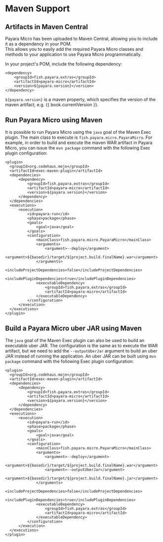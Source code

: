 # Maven Support

## Artifacts in Maven Central

Payara Micro has been uploaded to Maven Central, allowing you to include it as a dependency in your POM.  
This allows you to easily add the required Payara Micro classes and methods to your application to use Payara Micro programmatically.

In your project's POM, include the following dependency:

```MAVEN_POM
<dependency>
    <groupId>fish.payara.extras</groupId>
    <artifactId>payara-micro</artifactId>
    <version>${payara.version}</version>
</dependency>
```

`${payara.version}` is a maven property, which specifies the version of the maven artifact, e.g. {{ book.currentVersion }}.

## Run Payara Micro using Maven

It is possible to run Payara Micro using the `java` goal of the Maven Exec plugin. The main class to execute is `fish.payara.micro.PayaraMicro`. For example, in order to build and execute the maven WAR artifact in Payara Micro, you can issue the `mvn package` command with the following Exec plugin configuration:

```
<plugin>
  <groupId>org.codehaus.mojo</groupId>
  <artifactId>exec-maven-plugin</artifactId>
  <dependencies>
      <dependency>
          <groupId>fish.payara.extras</groupId>
          <artifactId>payara-micro</artifactId>
          <version>${payara.version}</version>
      </dependency>
  </dependencies>
  <executions>
      <execution>
          <id>payara-run</id>
          <phase>package</phase>
          <goals>
              <goal>java</goal>
          </goals>
          <configuration>
              <mainClass>fish.payara.micro.PayaraMicro</mainClass>
              <arguments>
                  <argument>--deploy</argument>
                  <argument>${basedir}/target/${project.build.finalName}.war</argument>
              </arguments>
              <includeProjectDependencies>false</includeProjectDependencies>
              <includePluginDependencies>true</includePluginDependencies>
              <executableDependency>
                  <groupId>fish.payara.extras</groupId>
                  <artifactId>payara-micro</artifactId>
              </executableDependency>
          </configuration>
      </execution>
  </executions>
</plugin>
```

## Build a Payara Micro uber JAR using Maven

The `java` goal of the Maven Exec plugin can also be used to build an executable uber JAR. The configuration is the same as to execute the WAR artifact, but we need to add the `--outputUberJar` argument to build an uber JAR instead of running the application. An uber JAR can be built using `mvn package` command with the following Exec plugin configuration:

```
<plugin>
  <groupId>org.codehaus.mojo</groupId>
  <artifactId>exec-maven-plugin</artifactId>
  <dependencies>
      <dependency>
          <groupId>fish.payara.extras</groupId>
          <artifactId>payara-micro</artifactId>
          <version>${payara.version}</version>
      </dependency>
  </dependencies>
  <executions>
      <execution>
          <id>payara-run</id>
          <phase>package</phase>
          <goals>
              <goal>java</goal>
          </goals>
          <configuration>
              <mainClass>fish.payara.micro.PayaraMicro</mainClass>
              <arguments>
                  <argument>--deploy</argument>
                  <argument>${basedir}/target/${project.build.finalName}.war</argument>
                  <argument>--outputUberJar</argument>
                  <argument>${basedir}/target/${project.build.finalName}.jar</argument>
              </arguments>
              <includeProjectDependencies>false</includeProjectDependencies>
              <includePluginDependencies>true</includePluginDependencies>
              <executableDependency>
                  <groupId>fish.payara.extras</groupId>
                  <artifactId>payara-micro</artifactId>
              </executableDependency>
          </configuration>
      </execution>
  </executions>
</plugin>
```



